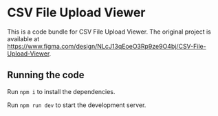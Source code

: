 
  # CSV File Upload Viewer

  This is a code bundle for CSV File Upload Viewer. The original project is available at https://www.figma.com/design/NLcJ13qEoeO3Rp9ze9O4bj/CSV-File-Upload-Viewer.

  ## Running the code

  Run `npm i` to install the dependencies.

  Run `npm run dev` to start the development server.
  